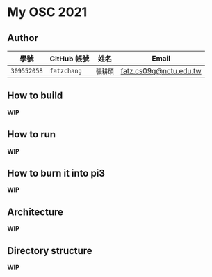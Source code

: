 # My OSC 2021

## Author

| 學號 | GitHub 帳號 | 姓名 | Email |
| --- | ----------- | --- | --- |
|`309552058`| `fatzchang` | `張耕碩` | fatz.cs09g@nctu.edu.tw |

## How to build

**WIP**

## How to run

**WIP**

## How to burn it into pi3

**WIP**

## Architecture

**WIP**

## Directory structure

**WIP**
